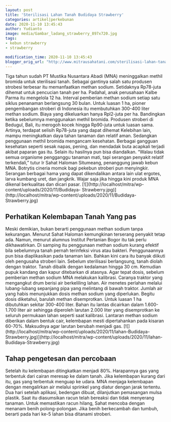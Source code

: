 ```yaml
---
layout: post
title: 'Sterilisasi Lahan Tanah Budidaya Strawberry'
categories: artikel|perkebunan
date: 2020-11-10 13:45:43
author: Yudianto
image: media/Gambar_ladang_strawberry_897x720.jpg
tags:
- kebun strawberry
- strawberry

modification_time: 2020-11-10 13:45:43
blogger_orig_url: "http://www.mitrausahatani.com/sterilisasi-lahan-tanah-budidaya.html"
---
```


Tiga tahun sudah PT Mustika Nusantara Abadi (MNA) meninggalkan methil bromida
untuk sterilisasi tanah. Sebagai gantinya salah satu produsen strobesi
terbesar itu memanfaatkan methan sodium. Setidaknya Rp78-juta dihemat untuk
pencucian tanah per ha. Padahal, anak perusahaan Kalbe Parma itu mengelola 12
ha. Interval pemberian methan sodium setiap satu siklus penanaman berlangsung
30 bulan. Untuk luasan 1 ha, pioner pengembangan stroberi di Indonesia itu
membutuhkan 300-400 liter methan sodium. Biaya yang dikeluarkan hanya
Rpl2-juta per ha. Bandingkan ketika sebelumnya menggunakan methil bromida.
Produsen stroberi di Bedugul, Bali, itu merogoh kocek hingga Rp90-juta untuk
luasan sama. Artinya, terdapat selisih Rp78-juta yang dapat dihemat Kelebihan
lain, mampu meningkatkan daya tahan tanaman dan relatif aman. Sedangkan
penggunaan methil bromida mengancam kesehatan. Berbagai gangguan kesehatan
seperti sesak napas, pening, dan mendadak buta acapkali terjadi akibat paparan
gas itu. Selain itu hasilnya pun bisa diandalkan. “Walau tidak semua organisme
pengganggu tanaman mati, tapi serangan penyakit relatif terkendali,” tutur Ir
Sahat Haloman Situmeang, penanggung jawab kebun MNA. Botrytis cineria momok
bagi pekebun stroberi pun menyingkir. Serangan berbagai hama yang dapat
dikendalikan antara lain ulat ergotes, larva kumbang uret, dan jangkrik. Wajar
saja jika hingga kini produk MNA dikenal berkualitas dan dicari pasar.
[![](http://localhost/mitra/wp-content/uploads/2020/11/Budidaya-
Strawberry.jpg)](http://localhost/mitra/wp-content/uploads/2020/11/Budidaya-
Strawberry.jpg)

## Perhatikan Kelembapan Tanah Yang pas

Meski demikian, bukan berarti penggunaan methan sodium tanpa kekurangan.
Menurut Sahat Haloman kemungkinan terserang penyakit tetap ada. Namun, menurut
alumnus Institut Pertanian Bogor itu tak perlu dikhawatirkan. Di samping itu
penggunaan methan sodium kurang efektif bila sebelumnya tanah pernah
terinfeksi virus atau bakteri. Penggunaannya pun bisa diaplikasikan pada
tanaman lain. Bahkan kini cara itu banyak diikuti oleh pengusaha stroberi
lain. Sebelum sterilisasi berlangsung, tanah diolah dengan traktor. Tanah
dibalik dengan kedalaman hingga 30 cm. Kemudian pupuk kandang dan kapur
ditebarkan di atasnya. Agar tepat dosis, sebelum pemberian methan sodium MNA
melakukan kalibrasi. Caranya traktor yang mengangkut drum berisi air
berkeliling lahan. Air menetes perlahan melalui lubang-lubang sepanjang pipa
yang melintang di bawah traktor. Jumlah air yang habis menunjukkan dosis
methan sodium yang diperlukan. Begitu dosis diketahui, barulah methan
disemprotkan. Untuk luasan 1 ha dibutuhkan sekitar 300-400 liter. Bahan itu
lantas dicairkan dalam 1.600-1.700 liter air sehingga diperoleh larutan 2.000
liter yang disemprotkan ke seluruh permukaan lahan seperti saat kalibrasi.
Lantaran methan sodium diberikan dalam bentuk cair, kelembapan mesti
dipertahankan pada kisaran 60-70%. Maksudnya agar larutan berubah menjadi gas.
[![](http://localhost/mitra/wp-content/uploads/2020/11/lahan-Budidaya-
Strawberry.jpg)](http://localhost/mitra/wp-content/uploads/2020/11/lahan-
Budidaya-Strawberry.jpg)

## Tahap pengetesan dan percobaan

Setelah itu kelembapan ditingkatkan menjadi 80%. Harapannya gas yang terbentuk
dari cairan meresap ke dalam tanah. Jika kelembapan kurang dari itu, gas yang
terbentuk menguap ke udara. MNA menjaga kelembapan dengan mengalirkan air
melalui sprinkel yang diatur dengan jarak tertentu. Dua hari setelah aplikasi,
bedengan dibuat, dilanjutkan pemasangan mulsa plastik. Saat itu diasumsikan
racun telah bereaksi dan tidak menyerang tanaman. Untuk memastikan racun
hilang, Sahat mencoba dengan menanam benih polong-polongan. Jika benih
berkecambah dan tumbuh, berarti pada hari ke-5 lahan bisa ditanami stroberi.



